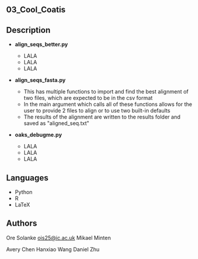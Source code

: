 ## 03_Cool_Coatis

## Description
- **align_seqs_better.py**
    - LALA
    - LALA
    - LALA

- **align_seqs_fasta.py**
    - This has multiple functions to import and find the best alignment of two files, which are expected to be in the csv format 
    - In the main argument which calls all of these functions allows for the user to provide 2 files to align or to use two built-in defaults
    - The results of the alignment are written to the results folder and saved as "aligned_seq.txt"

- **oaks_debugme.py**
    - LALA
    - LALA
    - LALA

## Languages 
- Python
- R
- LaTeX

## Authors
Ore Solanke
    ois25@ic.ac.uk
Mikael Minten
    
Avery Chen
Hanxiao Wang
Daniel Zhu


